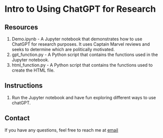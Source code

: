 # Intro to Using ChatGPT for Research

## Resources

1. Demo.ipynb - A Jupyter notebook that demonstrates how to use ChatGPT for research purposes. It uses Captain Marvel reviews and seeks to determine which are politically motivated.
2. gpt_function.py - A Python script that contains the functions used in the Jupyter notebook.
3. html_function.py - A Python script that contains the functions used to create the HTML file.

## Instructions

1. Run the Jupyter notebook and have fun exploring different ways to use chatGPT. 

## Contact
If you have any questions, feel free to reach me at [email](mailto:kirandwiv@gmail.com)